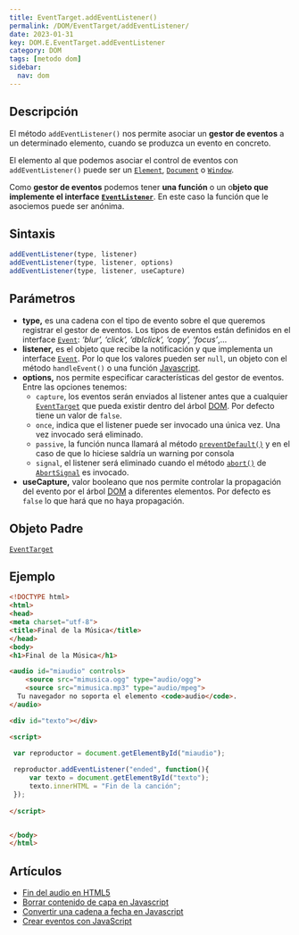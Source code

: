 ```yaml
---
title: EventTarget.addEventListener()
permalink: /DOM/EventTarget/addEventListener/
date: 2023-01-31
key: DOM.E.EventTarget.addEventListener
category: DOM
tags: [metodo dom]
sidebar:
  nav: dom
---
```


## **Descripción**


El método `addEventListener()` nos permite asociar un **gestor de eventos**  a un determinado elemento, cuando se produzca un evento en concreto.


El elemento al que podemos asociar el control de eventos con `addEventListener()` puede ser un [`Element`](https://www.w3api.com/DOM/Element/), [`Document`](https://www.w3api.com/DOM/Document/) o [`Window`](https://www.w3api.com/DOM/Window/).


Como **gestor de eventos** podemos tener **una función** o un o**bjeto que implemente el interface** [**`EventListener`**](https://www.w3api.com/DOM/EventListener/). En este caso la función que le asociemos puede ser anónima.


## **Sintaxis**


```javascript
addEventListener(type, listener)
addEventListener(type, listener, options)
addEventListener(type, listener, useCapture)
```


## Parámetros

- **type,** es una cadena con el tipo de evento sobre el que queremos registrar el gestor de eventos. Los tipos de eventos están definidos en el interface [`Event`](https://www.w3api.com/DOM/Event/): _‘blur’, ‘click’, ‘dblclick’, ‘copy’, ‘focus’_,…
- **listener,** es el objeto que recibe la notificación y que implementa un interface [`Event`](https://www.w3api.com/DOM/Event/). Por lo que los valores pueden ser `null`, un objeto con el método `handleEvent()` o una función [Javascript](https://www.manualweb.net/javascript/).
- **options,** nos permite especificar características del gestor de eventos. Entre las opciones tenemos:
	- `capture`, los eventos serán enviados al listener antes que a cualquier [`EventTarget`](https://www.w3api.com/DOM/EventTarget/) que pueda existir dentro del árbol [DOM](https://www.manualweb.net/dom/). Por defecto tiene un valor de `false`.
	- `once`, indica que el listener puede ser invocado una única vez. Una vez invocado será eliminado.
	- `passive`, la función nunca llamará al método [`preventDefault()`](https://www.w3api.com/DOM/Event/preventDefault/) y en el caso de que lo hiciese saldría un warning por consola
	- `signal`, el listener será eliminado cuando el método [`abort()`](https://www.w3api.com/DOM/AbortSignal/abort/) de [`AbortSignal`](https://www.w3api.com/DOM/AbortSignal/) es invocado.
- **useCapture,** valor booleano que nos permite controlar la propagación del evento por el árbol [DOM](https://www.manualweb.net/dom/) a diferentes elementos. Por defecto es `false` lo que hará que no haya propagación.

## **Objeto Padre**


[`EventTarget`](https://www.w3api.com/DOM/EventTarget/)


## **Ejemplo**


```html
<!DOCTYPE html>
<html>
<head>
<meta charset="utf-8">
<title>Final de la Música</title>
</head>
<body>
<h1>Final de la Música</h1>

<audio id="miaudio" controls>  
	<source src="mimusica.ogg" type="audio/ogg">
	<source src="mimusica.mp3" type="audio/mpeg">
  Tu navegador no soporta el elemento <code>audio</code>.  
</audio>  

<div id="texto"></div>

<script>

 var reproductor = document.getElementById("miaudio");
 
 reproductor.addEventListener("ended", function(){
	 var texto = document.getElementById("texto");
	 texto.innerHTML = "Fin de la canción";	 
 });
  
</script>


</body>
</html>
```


## **Artículos**

- [Fin del audio en HTML5](https://lineadecodigo.com/html5/fin-del-audio-html5/)
- [Borrar contenido de capa en Javascript](https://lineadecodigo.com/javascript/borrar-contenido-capa-javascript/)
- [Convertir una cadena a fecha en Javascript](https://lineadecodigo.com/javascript/convertir-una-cadena-a-fecha-en-javascript/)
- [Crear eventos con JavaScript](https://lineadecodigo.com/javascript/crear-eventos-con-javascript/)
